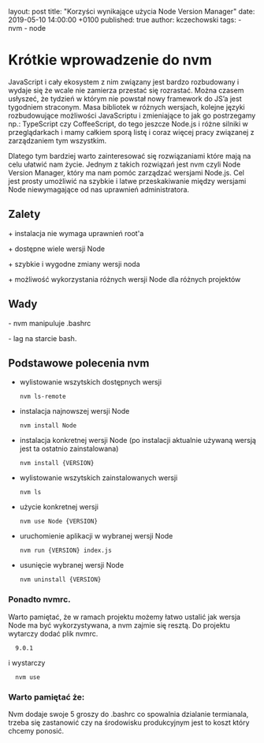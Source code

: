 layout:    post
title:     "Korzyści wynikające użycia Node Version Manager"
date:      2019-05-10 14:00:00 +0100
published: true
author:    kczechowski
tags:
    - nvm
    - node


# Krótkie wprowadzenie do nvm
JavaScript i cały ekosystem z nim związany jest bardzo rozbudowany i wydaje się że wcale nie zamierza przestać się rozrastać. Można czasem usłyszeć, że tydzień w którym nie powstał nowy framework do JS’a jest tygodniem straconym. Masa bibliotek w różnych wersjach, kolejne języki rozbudowujące możliwości JavaScriptu i zmieniające to jak go postrzegamy np.: TypeScript czy CoffeeScript, do tego jeszcze Node.js i różne silniki w przeglądarkach i mamy całkiem sporą listę i coraz więcej pracy związanej z zarządzaniem tym wszystkim.

Dlatego tym bardziej warto zainteresować się rozwiązaniami które mają na celu ułatwić nam życie.
Jednym z takich rozwiązań jest nvm czyli Node Version Manager, który ma nam pomóc zarządzać wersjami Node.js.
Cel jest prosty umożliwić na szybkie i latwe przeskakiwanie między wersjami Node niewymagające od nas uprawnień administratora.

## Zalety
\+ instalacja nie wymaga uprawnień root'a

\+ dostępne wiele wersji Node

\+ szybkie i wygodne zmiany wersji noda

\+ możliwość wykorzystania różnych wersji Node dla różnych projektów

## Wady

\- nvm manipuluje .bashrc

\- lag na starcie bash.


## Podstawowe polecenia nvm

- wylistowanie wszytskich dostępnych wersji

      nvm ls-remote

- instalacja najnowszej wersji Node

      nvm install Node

- instalacja konkretnej wersji Node (po instalacji aktualnie używaną wersją jest ta ostatnio zainstalowana)

      nvm install {VERSION}

- wylistowanie wszytskich zainstalowanych wersji

      nvm ls

- użycie konkretnej wersji

      nvm use Node {VERSION}

- uruchomienie aplikacji w wybranej wersji Node

      nvm run {VERSION} index.js

- usunięcie wybranej wersji Node

      nvm uninstall {VERSION}


### Ponadto nvmrc.
Warto pamiętać, że w ramach projektu możemy łatwo ustalić jak wersja Node ma być wykorzystywana, a nvm zajmie się resztą.
Do projektu wytarczy dodać plik nvmrc.

      9.0.1
i wystarczy

      nvm use

### Warto pamiętać że:
Nvm dodaje swoje 5 groszy do .bashrc co spowalnia dzialanie termianala, trzeba się zastanowić czy na środowisku produkcyjnym jest to koszt który chcemy ponosić.